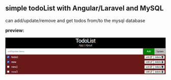 ## simple todoList with Angular/Laravel and MySQL ##

can add/update/remove and get todos from/to the mysql database 

**preview:**

![preview](./todolist.PNG)